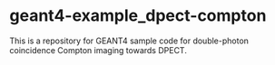 # geant4-example_dpect-compton
This is a repository for GEANT4 sample code for double-photon coincidence Compton imaging towards DPECT.
